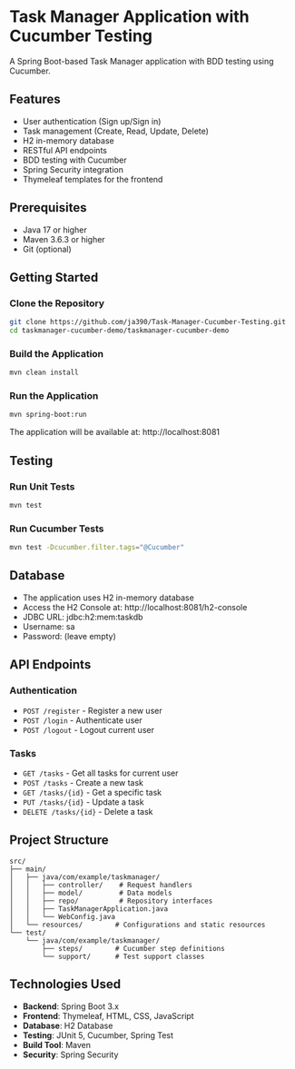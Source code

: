 # Task Manager Application with Cucumber Testing

A Spring Boot-based Task Manager application with BDD testing using Cucumber.

## Features

- User authentication (Sign up/Sign in)
- Task management (Create, Read, Update, Delete)
- H2 in-memory database
- RESTful API endpoints
- BDD testing with Cucumber
- Spring Security integration
- Thymeleaf templates for the frontend

## Prerequisites

- Java 17 or higher
- Maven 3.6.3 or higher
- Git (optional)

## Getting Started

### Clone the Repository
```bash
git clone https://github.com/ja390/Task-Manager-Cucumber-Testing.git
cd taskmanager-cucumber-demo/taskmanager-cucumber-demo
```

### Build the Application
```bash
mvn clean install
```

### Run the Application
```bash
mvn spring-boot:run
```

The application will be available at: http://localhost:8081

## Testing

### Run Unit Tests
```bash
mvn test
```

### Run Cucumber Tests
```bash
mvn test -Dcucumber.filter.tags="@Cucumber"
```

## Database
- The application uses H2 in-memory database
- Access the H2 Console at: http://localhost:8081/h2-console
- JDBC URL: jdbc:h2:mem:taskdb
- Username: sa
- Password: (leave empty)

## API Endpoints

### Authentication
- `POST /register` - Register a new user
- `POST /login` - Authenticate user
- `POST /logout` - Logout current user

### Tasks
- `GET /tasks` - Get all tasks for current user
- `POST /tasks` - Create a new task
- `GET /tasks/{id}` - Get a specific task
- `PUT /tasks/{id}` - Update a task
- `DELETE /tasks/{id}` - Delete a task

## Project Structure

```
src/
├── main/
│   ├── java/com/example/taskmanager/
│   │   ├── controller/    # Request handlers
│   │   ├── model/         # Data models
│   │   ├── repo/          # Repository interfaces
│   │   ├── TaskManagerApplication.java
│   │   └── WebConfig.java
│   └── resources/        # Configurations and static resources
└── test/
    └── java/com/example/taskmanager/
        ├── steps/        # Cucumber step definitions
        └── support/      # Test support classes
```

## Technologies Used

- **Backend**: Spring Boot 3.x
- **Frontend**: Thymeleaf, HTML, CSS, JavaScript
- **Database**: H2 Database
- **Testing**: JUnit 5, Cucumber, Spring Test
- **Build Tool**: Maven
- **Security**: Spring Security


